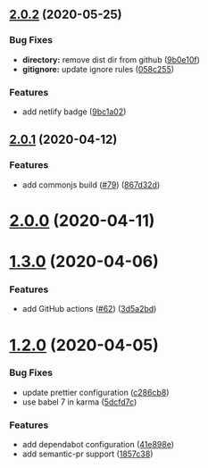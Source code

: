 <a name="2.0.2"></a>
## [2.0.2](https://github.com/vinayakkulkarni/v-image/compare/v2.0.1...v2.0.2) (2020-05-25)


### Bug Fixes

* **directory:** remove dist dir from github ([9b0e10f](https://github.com/vinayakkulkarni/v-image/commit/9b0e10f))
* **gitignore:** update ignore rules ([058c255](https://github.com/vinayakkulkarni/v-image/commit/058c255))


### Features

* add netlify badge ([9bc1a02](https://github.com/vinayakkulkarni/v-image/commit/9bc1a02))



<a name="2.0.1"></a>
## [2.0.1](https://github.com/vinayakkulkarni/v-image/compare/v2.0.0...v2.0.1) (2020-04-12)


### Features

* add commonjs build ([#79](https://github.com/vinayakkulkarni/v-image/issues/79)) ([867d32d](https://github.com/vinayakkulkarni/v-image/commit/867d32d))



<a name="2.0.0"></a>
# [2.0.0](https://github.com/vinayakkulkarni/v-image/compare/v1.3.0...v2.0.0) (2020-04-11)



<a name="1.3.0"></a>
# [1.3.0](https://github.com/vinayakkulkarni/v-image/compare/v1.2.0...v1.3.0) (2020-04-06)


### Features

* add GitHub actions ([#62](https://github.com/vinayakkulkarni/v-image/issues/62)) ([3d5a2bd](https://github.com/vinayakkulkarni/v-image/commit/3d5a2bd))



<a name="1.2.0"></a>
# [1.2.0](https://github.com/vinayakkulkarni/v-image/compare/1.1.0...1.2.0) (2020-04-05)


### Bug Fixes

* update prettier configuration ([c286cb8](https://github.com/vinayakkulkarni/v-image/commit/c286cb8))
* use babel 7 in karma ([5dcfd7c](https://github.com/vinayakkulkarni/v-image/commit/5dcfd7c))


### Features

* add dependabot configuration ([41e898e](https://github.com/vinayakkulkarni/v-image/commit/41e898e))
* add semantic-pr support ([1857c38](https://github.com/vinayakkulkarni/v-image/commit/1857c38))



